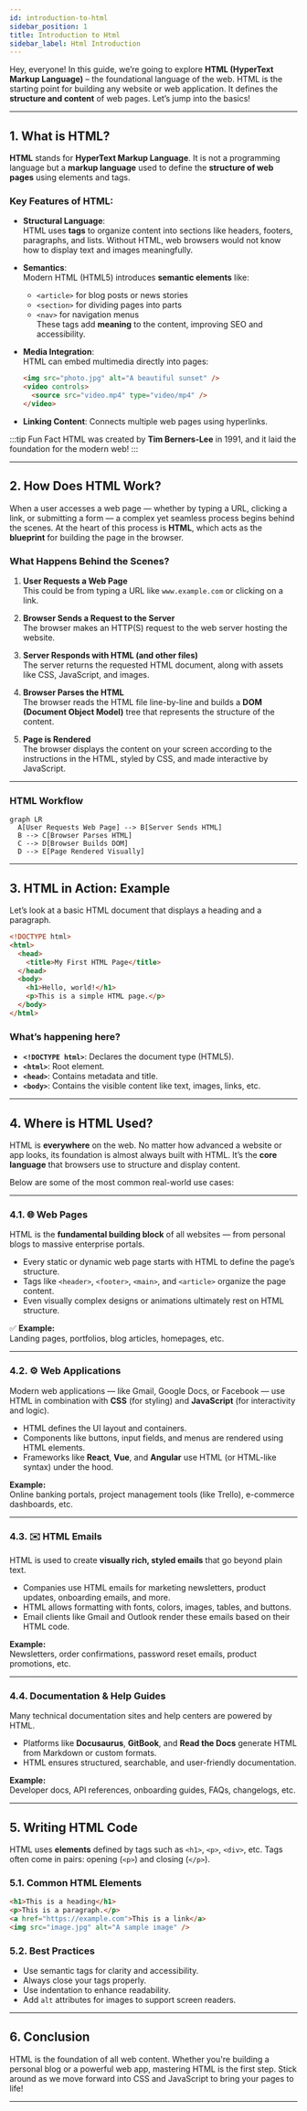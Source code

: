 ```yaml
---
id: introduction-to-html
sidebar_position: 1
title: Introduction to Html
sidebar_label: Html Introduction
---
```


Hey, everyone!  In this guide, we’re going to explore **HTML (HyperText Markup Language)** – the foundational language of the web. HTML is the starting point for building any website or web application. It defines the **structure and content** of web pages. Let’s jump into the basics!

---

## 1. What is HTML?

**HTML** stands for **HyperText Markup Language**. It is not a programming language but a **markup language** used to define the **structure of web pages** using elements and tags.

### Key Features of HTML:


- **Structural Language**:  
  HTML uses **tags** to organize content into sections like headers, footers, paragraphs, and lists. Without HTML, web browsers would not know how to display text and images meaningfully.

- **Semantics**:  
  Modern HTML (HTML5) introduces **semantic elements** like:
  - `<article>` for blog posts or news stories
  - `<section>` for dividing pages into parts
  - `<nav>` for navigation menus  
  These tags add **meaning** to the content, improving SEO and accessibility.

- **Media Integration**:  
  HTML can embed multimedia directly into pages:
  
  ```html
  <img src="photo.jpg" alt="A beautiful sunset" />
  <video controls>
    <source src="video.mp4" type="video/mp4" />
  </video>
- **Linking Content**: Connects multiple web pages using hyperlinks.

:::tip Fun Fact
HTML was created by **Tim Berners-Lee** in 1991, and it laid the foundation for the modern web!
:::

---
## 2. How Does HTML Work?

When a user accesses a web page — whether by typing a URL, clicking a link, or submitting a form — a complex yet seamless process begins behind the scenes. At the heart of this process is **HTML**, which acts as the **blueprint** for building the page in the browser.

### What Happens Behind the Scenes?

1. **User Requests a Web Page**  
   This could be from typing a URL like `www.example.com` or clicking on a link.

2. **Browser Sends a Request to the Server**  
   The browser makes an HTTP(S) request to the web server hosting the website.

3. **Server Responds with HTML (and other files)**  
   The server returns the requested HTML document, along with assets like CSS, JavaScript, and images.

4. **Browser Parses the HTML**  
   The browser reads the HTML file line-by-line and builds a **DOM (Document Object Model)** tree that represents the structure of the content.

5. **Page is Rendered**  
   The browser displays the content on your screen according to the instructions in the HTML, styled by CSS, and made interactive by JavaScript.

---

### HTML Workflow

```mermaid
graph LR
  A[User Requests Web Page] --> B[Server Sends HTML]
  B --> C[Browser Parses HTML]
  C --> D[Browser Builds DOM]
  D --> E[Page Rendered Visually]
```

---

## 3. HTML in Action: Example

Let’s look at a basic HTML document that displays a heading and a paragraph.

```html
<!DOCTYPE html>
<html>
  <head>
    <title>My First HTML Page</title>
  </head>
  <body>
    <h1>Hello, world!</h1>
    <p>This is a simple HTML page.</p>
  </body>
</html>
```

### What’s happening here?
- **`<!DOCTYPE html>`**: Declares the document type (HTML5).
- **`<html>`**: Root element.
- **`<head>`**: Contains metadata and title.
- **`<body>`**: Contains the visible content like text, images, links, etc.

---

## 4. Where is HTML Used?

HTML is **everywhere** on the web. No matter how advanced a website or app looks, its foundation is almost always built with HTML. It’s the **core language** that browsers use to structure and display content.

Below are some of the most common real-world use cases:

---
### 4.1. 🌐 Web Pages

HTML is the **fundamental building block** of all websites — from personal blogs to massive enterprise portals.

- Every static or dynamic web page starts with HTML to define the page’s structure.
- Tags like `<header>`, `<footer>`, `<main>`, and `<article>` organize the page content.
- Even visually complex designs or animations ultimately rest on HTML structure.

✅ **Example:**  
Landing pages, portfolios, blog articles, homepages, etc.

---
### 4.2. ⚙️ Web Applications

Modern web applications — like Gmail, Google Docs, or Facebook — use HTML in combination with **CSS** (for styling) and **JavaScript** (for interactivity and logic).

- HTML defines the UI layout and containers.
- Components like buttons, input fields, and menus are rendered using HTML elements.
- Frameworks like **React**, **Vue**, and **Angular** use HTML (or HTML-like syntax) under the hood.

**Example:**  
Online banking portals, project management tools (like Trello), e-commerce dashboards, etc.

---
### 4.3. ✉️ HTML Emails

HTML is used to create **visually rich, styled emails** that go beyond plain text.

- Companies use HTML emails for marketing newsletters, product updates, onboarding emails, and more.
- HTML allows formatting with fonts, colors, images, tables, and buttons.
- Email clients like Gmail and Outlook render these emails based on their HTML code.

**Example:**  
Newsletters, order confirmations, password reset emails, product promotions, etc.

---
### 4.4. Documentation & Help Guides

Many technical documentation sites and help centers are powered by HTML.

- Platforms like **Docusaurus**, **GitBook**, and **Read the Docs** generate HTML from Markdown or custom formats.
- HTML ensures structured, searchable, and user-friendly documentation.

**Example:**  
Developer docs, API references, onboarding guides, FAQs, changelogs, etc.

---

## 5. Writing HTML Code

HTML uses **elements** defined by tags such as `<h1>`, `<p>`, `<div>`, etc. Tags often come in pairs: opening (`<p>`) and closing (`</p>`).

### 5.1. Common HTML Elements

```html
<h1>This is a heading</h1>
<p>This is a paragraph.</p>
<a href="https://example.com">This is a link</a>
<img src="image.jpg" alt="A sample image" />
```

### 5.2. Best Practices

- Use semantic tags for clarity and accessibility.
- Always close your tags properly.
- Use indentation to enhance readability.
- Add `alt` attributes for images to support screen readers.

---

## 6. Conclusion

HTML is the foundation of all web content. Whether you're building a personal blog or a powerful web app, mastering HTML is the first step. Stick around as we move forward into CSS and JavaScript to bring your pages to life!

---
